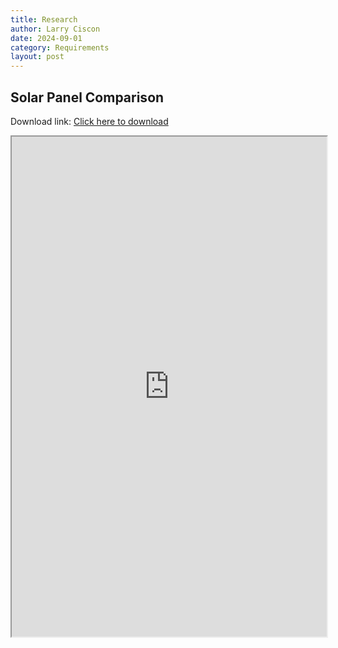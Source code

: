 ```yaml
---
title: Research
author: Larry Ciscon
date: 2024-09-01
category: Requirements
layout: post
---
```


## Solar Panel Comparison 

Download link: <a href="/MartianRoadtrip/assets/data/MRTPanelComparisonV1.xlsx" download="MRTPanelComparisonV1.xlsx">Click here to download</a>

<iframe id="myiframe" src="https://docs.google.com/spreadsheets/d/1M5IJVRTROWh_3QEKrtYobHRLmliWI0lsE_ikpGsXghs/pubhtml?widget=true&amp;headers=false"></iframe>
<style>
   #myiframe {
      width: 100%;
      height: 800px;
   }
</style>




